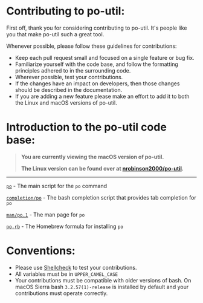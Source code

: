# Contributing to po-util:

First off, thank you for considering contributing to po-util. It's people like you that make po-util such a great tool.

Whenever possible, please follow these guidelines for contributions:

- Keep each pull request small and focused on a single feature or bug fix.
- Familiarize yourself with the code base, and follow the formatting principles adhered to in the surrounding code.
- Wherever possible, test your contributions.
- If the changes have an impact on developers, then those changes should be described in the documentation.
- If you are adding a new feature please make an effort to add it to both the Linux and macOS versions of po-util.

# Introduction to the po-util code base:

>**You are currently viewing the macOS version of po-util.**
>
>**The Linux version can be found over at [nrobinson2000/po-util](https://github.com/nrobinson2000/po-util).**

--------

[`po`](https://github.com/nrobinson2000/homebrew-po/blob/master/po) - The main script for the `po` command

[`completion/po`](https://github.com/nrobinson2000/homebrew-po/blob/master/completion/po) - The bash completion script that provides tab completion for `po`

[`man/po.1`](https://github.com/nrobinson2000/homebrew-po/blob/master/man/po.1) - The man page for `po`

[`po.rb`](https://github.com/nrobinson2000/homebrew-po/blob/master/po.rb) - The Homebrew formula for installing `po`

# Conventions:

- Please use [Shellcheck](https://www.shellcheck.net/) to test your contributions.
- All variables must be in `UPPER_CAMEL_CASE`
- Your contributions must be compatible with older versions of bash. On macOS Sierra bash `3.2.57(1)-release` is installed by default and your contributions must operate correctly.
